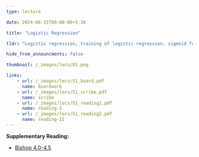 ```yaml
---
type: lecture

date: 2024-08-31T08:00:00+5:30

title: "Logistic Regression"

tldr: "Logistic regression, training of logistic regression, sigmoid function, concave objective function"

hide_from_announcments: false

thumbnail: /_images/lecs/01.png

links: 
    - url: /_images/lecs/51_board.pdf
      name: boardwork
    - url: /_images/lecs/51_scribe.pdf
      name: scribe
    - url: /_images/lecs/51_reading1.pdf
      name: reading-I
    - url: /_images/lecs/51_reading2.pdf
      name: reading-II
---
```

**Supplementary Reading:**
- [Bishop 4.0-4.5](https://www.seas.upenn.edu/~cis520/papers/Bishop_4.0-4.5.pdf)
